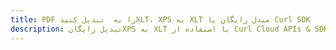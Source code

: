 ---title: PDF را به  تبدیل کنیدXLT، XPS به XLT مبدل رایگان یا Curl SDKdescription: تبدیل رایگانXPS به XLT با استفاده از Curl Cloud APIs & SDK همچنین اسناد PDF را در Cloud ایجاد، ویرایش و رندر کنید.---